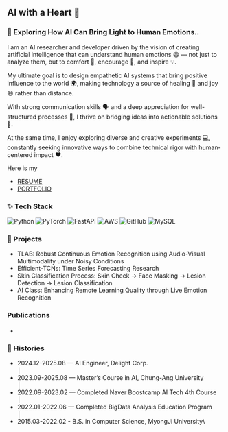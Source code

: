 ## AI with a Heart 🥰

<!--
**SeungYeonJeong22/SeungYeonJeong22** is a ✨ _special_ ✨ repository because its `README.md` (this file) appears on your GitHub profile.

Here are some ideas to get you started:

- 🔭 I’m currently working on ...
- 🌱 I’m currently learning ...
- 👯 I’m looking to collaborate on ...
- 🤔 I’m looking for help with ...
- 💬 Ask me about ...
- 📫 How to reach me: ...
- 😄 Pronouns: ...
- ⚡ Fun fact: ...

들어갈 내용 정리:

- 추구하고 싶은 개발 가치관
- 이상적인 목표
- 나에 대한 설명
프로젝트
히스토리
개발 관련 내용들
-->

### 💬 Exploring How AI Can Bring Light to Human Emotions..

I am an AI researcher and developer driven by the vision of creating artificial intelligence that can understand human emotions 😄 — not just to analyze them, but to comfort 🤗, encourage 🌈, and inspire 💡.

My ultimate goal is to design empathetic AI systems that bring positive influence to the world 🌍, making technology a source of healing 🌱 and joy 😄 rather than distance.

With strong communication skills 🗣️ and a deep appreciation for well-structured processes 🧩, I thrive on bridging ideas into actionable solutions 🔗.  

At the same time, I enjoy exploring diverse and creative experiments 💻, constantly seeking innovative ways to combine technical rigor with human-centered impact ❤️.

Here is my 
- [RESUME](https://rattle-stocking-627.notion.site/Seungyeon-Jeong-1362cfcb8a7e8014bc41f18c9ee5876e?source=copy_link)
- [PORTFOLIO](./포트폴리오ver2_정승연_20250830.pdf)



### ✨ Tech Stack

![Python](https://img.shields.io/badge/Python-3776AB?style=flat&logo=python&logoColor=white)
![PyTorch](https://img.shields.io/badge/PyTorch-EE4C2C?style=flat&logo=pytorch&logoColor=white)
![FastAPI](https://img.shields.io/badge/FastAPI-009688?style=flat&logo=fastapi&logoColor=white)
![AWS](https://img.shields.io/badge/AWS-232F3E?style=flat&logo=AWS&logoColor=FF9900)
![GitHub](https://img.shields.io/badge/GitHub-181717?style=flat&logo=github&logoColor=white)
![MySQL](https://img.shields.io/badge/MySQL-4479A1?style=flat&logo=mysql&logoColor=white)


### 📑 Projects

- TLAB: Robust Continuous Emotion Recognition using Audio-Visual Multimodality under Noisy Conditions
- Efficient-TCNs: Time Series Forecasting Research
- Skin Classification Process: Skin Check → Face Masking → Lesion Detection → Lesion Classification
- AI Class: Enhancing Remote Learning Quality through Live Emotion Recognition


### Publications
- 


### 📜 Histories

- 2024.12-2025.08 — AI Engineer, Delight Corp. \
│  
- 2023.09-2025.08 — Master’s Course in AI, Chung-Ang University\
│  
- 2022.09-2023.02 — Completed Naver Boostcamp AI Tech 4th Course\
│  
- 2022.01-2022.06 — Completed BigData Analysis Education Program\
│ 
- 2015.03-2022.02 - B.S. in Computer Science, MyongJi University\
